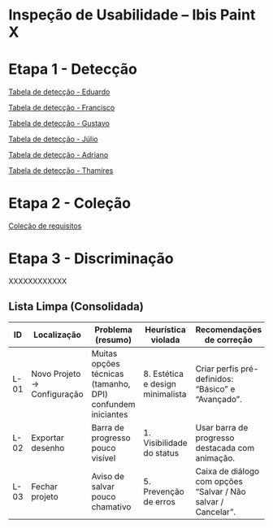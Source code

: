 # Inspeção de Usabilidade – Ibis Paint X


# Etapa 1 - Detecção
[Tabela de detecção - Eduardo](https://www.notion.so/27ae5c8c17aa81e0a52ace9f19c996c4?v=27ae5c8c17aa81fab37f000cf6418136&source=copy_link)

[Tabela de detecção - Francisco](https://www.notion.so/278e5c8c17aa81f59636f43d99b30d54?v=278e5c8c17aa8137a0ee000ccb3b2a92&source=copy_link)

[Tabela de detecção - Gustavo](https://www.notion.so/25db90d9fcb980fab35df19c5e51549a?v=25db90d9fcb980449d45000c6de61f7a&source=copy_link)

[Tabela de detecção - Júlio](https://www.notion.so/27b6b4a8653980d1a7b1de556aa90973?v=27b6b4a8653980169d88000c9babcff6&source=copy_link)

[Tabela de detecção - Adriano](https://www.notion.so/27de5c8c17aa81bc8d0bc7b5cce1d8e7?v=27de5c8c17aa818c9942000c80258ec8&source=copy_link)

[Tabela de detecção - Thamires](https://www.notion.so/27ce5c8c17aa803cbb0ac26785c41380?v=27ce5c8c17aa8095bbbf000cd009dc7d&source=copy_link)

# Etapa 2 - Coleção
[Coleção de requisitos](https://www.notion.so/27be5c8c17aa80ce8221c2fbbc98f32b?v=27be5c8c17aa800fa677000c93ead6f1&source=copy_link)



# Etapa 3 - Discriminação
 XXXXXXXXXXXX





## Lista Limpa (Consolidada)

| ID   | Localização                 | Problema (resumo)                              | Heurística violada | Recomendações de correção                                    | Benefício esperado |
|------|-----------------------------|------------------------------------------------|--------------------|-------------------------------------------------------------|-------------------|
| L-01 | Novo Projeto → Configuração | Muitas opções técnicas (tamanho, DPI) confundem iniciantes | 8. Estética e design minimalista | Criar perfis pré-definidos: “Básico” e “Avançado”. | Facilita início para usuários novatos |
| L-02 | Exportar desenho            | Barra de progresso pouco visível                | 1. Visibilidade do status | Usar barra de progresso destacada com animação. | Feedback claro, menos incerteza |
| L-03 | Fechar projeto              | Aviso de salvar pouco chamativo                 | 5. Prevenção de erros | Caixa de diálogo com opções “Salvar / Não salvar / Cancelar”. | Evita perda de trabalho acidental |


